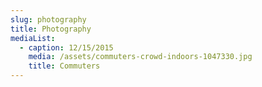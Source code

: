 ```yaml
---
slug: photography
title: Photography
mediaList:
  - caption: 12/15/2015
    media: /assets/commuters-crowd-indoors-1047330.jpg
    title: Commuters
---
```


